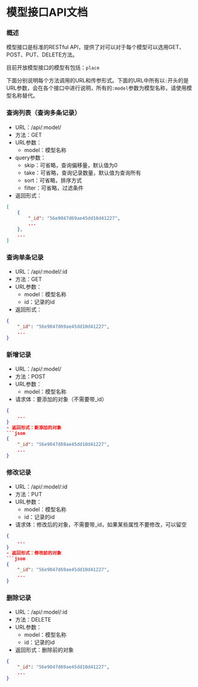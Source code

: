 # 模型接口API文档

### 概述

模型接口是标准的RESTful API，提供了对可以对于每个模型可以选用GET、POST、PUT、DELETE方法。

目前开放模型接口的模型有包括：`place`

下面分别说明每个方法调用的URL和传参形式。下面的URL中所有以`:`开头的是URL参数，会在各个接口中进行说明，所有的`:model`参数为模型名称，请使用模型名称替代。

### 查询列表（查询多条记录）

- URL：/api/:model/
- 方法：GET
- URL参数：
    - model：模型名称
- query参数：
    - skip：可省略，查询偏移量，默认值为0
    - take：可省略，查询记录数量，默认值为查询所有
    - sort：可省略，排序方式
    - filter：可省略，过滤条件
- 返回形式：
```json
[
    {
        "_id": "56e9047d69ae45dd10d41227",
        ...
    },
    ...
]
```

### 查询单条记录

- URL：/api/:model/:id
- 方法：GET
- URL参数：
    - model：模型名称
    - id：记录的id
- 返回形式：
```json
{
    "_id": "56e9047d69ae45dd10d41227",
    ...
}
```

### 新增记录

- URL：/api/:model/
- 方法：POST
- URL参数：
    - model：模型名称
- 请求体：要添加的对象（不需要带_id）
```json
{
    ...
}
- 返回形式：新添加的对象
```json
{
    "_id": "56e9047d69ae45dd10d41227",
    ...
}
```

### 修改记录

- URL：/api/:model/:id
- 方法：PUT
- URL参数：
    - model：模型名称
    - id：记录的id
- 请求体：修改后的对象，不需要带_id，如果某些属性不要修改，可以留空
```json
{
    ...
}
- 返回形式：修改前的对象
```json
{
    "_id": "56e9047d69ae45dd10d41227",
    ...
}
```

### 删除记录

- URL：/api/:model/:id
- 方法：DELETE
- URL参数：
    - model：模型名称
    - id：记录的id
- 返回形式：删除前的对象
```json
{
    "_id": "56e9047d69ae45dd10d41227",
    ...
}
```